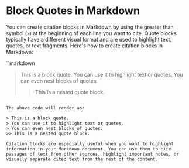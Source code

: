 # Block Quotes in Markdown

You can create citation blocks in Markdown by using the greater than symbol (`>`) at the beginning of each line you want to cite. Quote blocks typically have a different visual format and are used to highlight text, quotes, or text fragments. Here's how to create citation blocks in Markdown:

``markdown
> This is a block quote.
> You can use it to highlight text or quotes.
> You can even nest blocks of quotes.
>> This is a nested quote block.
```

The above code will render as:

> This is a block quote.
> You can use it to highlight text or quotes.
> You can even nest blocks of quotes.
>> This is a nested quote block.

Citation blocks are especially useful when you want to highlight information in your Markdown document. You can use them to cite passages of text from other sources, highlight important notes, or visually separate cited text from the rest of the content.